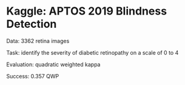 # Kaggle: APTOS 2019 Blindness Detection

Data: 3362 retina images

Task: identify the severity of diabetic retinopathy on a scale of 0 to 4

Evaluation: quadratic weighted kappa

Success: 0.357 QWP
